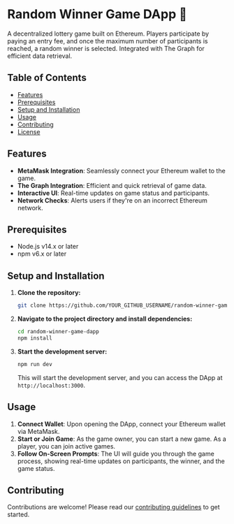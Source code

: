 # Random Winner Game DApp 🎲

A decentralized lottery game built on Ethereum. Players participate by paying an entry fee, and once the maximum number of participants is reached, a random winner is selected. Integrated with The Graph for efficient data retrieval.

## Table of Contents

- [Features](#features)
- [Prerequisites](#prerequisites)
- [Setup and Installation](#setup-and-installation)
- [Usage](#usage)
- [Contributing](#contributing)
- [License](#license)

## Features

- **MetaMask Integration**: Seamlessly connect your Ethereum wallet to the game.
- **The Graph Integration**: Efficient and quick retrieval of game data.
- **Interactive UI**: Real-time updates on game status and participants.
- **Network Checks**: Alerts users if they're on an incorrect Ethereum network.

## Prerequisites

- Node.js v14.x or later
- npm v6.x or later

## Setup and Installation

1. **Clone the repository:**

   ```bash
   git clone https://github.com/YOUR_GITHUB_USERNAME/random-winner-game-dapp.git
   ```

2. **Navigate to the project directory and install dependencies:**

   ```bash
   cd random-winner-game-dapp
   npm install
   ```

3. **Start the development server:**

   ```bash
   npm run dev
   ```

   This will start the development server, and you can access the DApp at `http://localhost:3000`.

## Usage

1. **Connect Wallet**: Upon opening the DApp, connect your Ethereum wallet via MetaMask.
2. **Start or Join Game**: As the game owner, you can start a new game. As a player, you can join active games.
3. **Follow On-Screen Prompts**: The UI will guide you through the game process, showing real-time updates on participants, the winner, and the game status.

## Contributing

Contributions are welcome! Please read our [contributing guidelines](CONTRIBUTING.md) to get started.